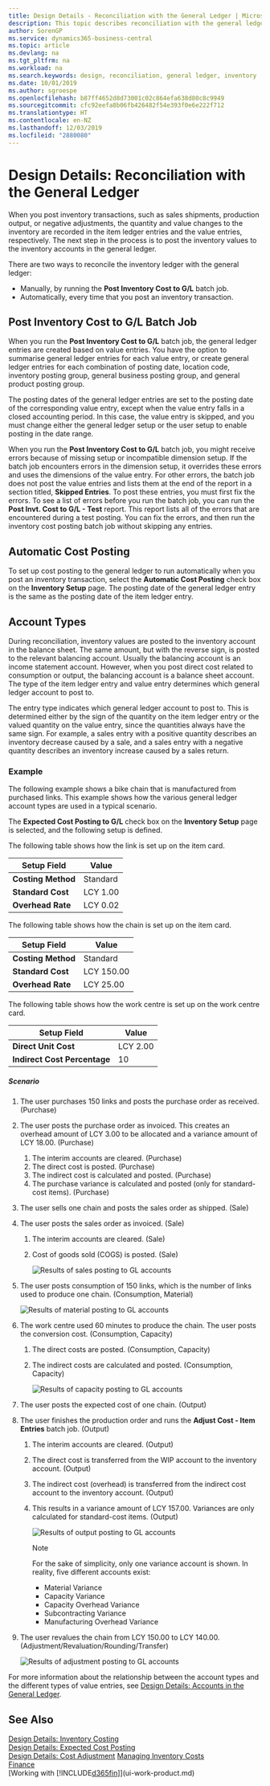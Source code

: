 ```yaml
---
title: Design Details - Reconciliation with the General Ledger | Microsoft Docs
description: This topic describes reconciliation with the general ledger when you post inventory transactions, such as sales shipments, production output, or negative adjustments.
author: SorenGP
ms.service: dynamics365-business-central
ms.topic: article
ms.devlang: na
ms.tgt_pltfrm: na
ms.workload: na
ms.search.keywords: design, reconciliation, general ledger, inventory
ms.date: 10/01/2019
ms.author: sgroespe
ms.openlocfilehash: b87ff4652d8d73001c02c864efa638d80c8c9949
ms.sourcegitcommit: cfc92eefa8b06fb426482f54e393f0e6e222f712
ms.translationtype: HT
ms.contentlocale: en-NZ
ms.lasthandoff: 12/03/2019
ms.locfileid: "2880080"
---
```

# <a name="design-details-reconciliation-with-the-general-ledger"></a>Design Details: Reconciliation with the General Ledger
When you post inventory transactions, such as sales shipments, production output, or negative adjustments, the quantity and value changes to the inventory are recorded in the item ledger entries and the value entries, respectively. The next step in the process is to post the inventory values to the inventory accounts in the general ledger.  

There are two ways to reconcile the inventory ledger with the general ledger:  

* Manually, by running the **Post Inventory Cost to G/L** batch job.  
* Automatically, every time that you post an inventory transaction.  

## <a name="post-inventory-cost-to-gl-batch-job"></a>Post Inventory Cost to G/L Batch Job  
When you run the **Post Inventory Cost to G/L** batch job, the general ledger entries are created based on value entries. You have the option to summarise general ledger entries for each value entry, or create general ledger entries for each combination of posting date, location code, inventory posting group, general business posting group, and general product posting group.  

The posting dates of the general ledger entries are set to the posting date of the corresponding value entry, except when the value entry falls in a closed accounting period. In this case, the value entry is skipped, and you must change either the general ledger setup or the user setup to enable posting in the date range.  

When you run the **Post Inventory Cost to G/L** batch job, you might receive errors because of missing setup or incompatible dimension setup. If the batch job encounters errors in the dimension setup, it overrides these errors and uses the dimensions of the value entry. For other errors, the batch job does not post the value entries and lists them at the end of the report in a section titled, **Skipped Entries**. To post these entries, you must first fix the errors. To see a list of errors before you run the batch job, you can run the **Post Invt. Cost to G/L - Test** report. This report lists all of the errors that are encountered during a test posting. You can fix the errors, and then run the inventory cost posting batch job without skipping any entries.  

## <a name="automatic-cost-posting"></a>Automatic Cost Posting  
To set up cost posting to the general ledger to run automatically when you post an inventory transaction, select the **Automatic Cost Posting** check box on the **Inventory Setup** page. The posting date of the general ledger entry is the same as the posting date of the item ledger entry.  

## <a name="account-types"></a>Account Types  
During reconciliation, inventory values are posted to the inventory account in the balance sheet. The same amount, but with the reverse sign, is posted to the relevant balancing account. Usually the balancing account is an income statement account. However, when you post direct cost related to consumption or output, the balancing account is a balance sheet account. The type of the item ledger entry and value entry determines which general ledger account to post to.  

The entry type indicates which general ledger account to post to. This is determined either by the sign of the quantity on the item ledger entry or the valued quantity on the value entry, since the quantities always have the same sign. For example, a sales entry with a positive quantity describes an inventory decrease caused by a sale, and a sales entry with a negative quantity describes an inventory increase caused by a sales return.  

### <a name="example"></a>Example  
The following example shows a bike chain that is manufactured from purchased links. This example shows how the various general ledger account types are used in a typical scenario.  

The **Expected Cost Posting to G/L** check box on the **Inventory Setup** page is selected, and the following setup is defined.  

The following table shows how the link is set up on the item card.  

|Setup Field|Value|  
|-----------------|-----------|  
|**Costing Method**|Standard|  
|**Standard Cost**|LCY 1.00|  
|**Overhead Rate**|LCY 0.02|  

The following table shows how the chain is set up on the item card.  

|Setup Field|Value|  
|-----------------|-----------|  
|**Costing Method**|Standard|  
|**Standard Cost**|LCY 150.00|  
|**Overhead Rate**|LCY 25.00|  

The following table shows how the work centre is set up on the work centre card.  

|Setup Field|Value|  
|-----------------|-----------|  
|**Direct Unit Cost**|LCY 2.00|  
|**Indirect Cost Percentage**|10|  

##### <a name="scenario"></a>Scenario  
1. The user purchases 150 links and posts the purchase order as received. (Purchase)  
2. The user posts the purchase order as invoiced. This creates an overhead amount of LCY 3.00 to be allocated and a variance amount of LCY 18.00. (Purchase)  

    1. The interim accounts are cleared. (Purchase)  
    2. The direct cost is posted. (Purchase)  
    3. The indirect cost is calculated and posted. (Purchase)  
    4. The purchase variance is calculated and posted (only for standard-cost items). (Purchase)  
3. The user sells one chain and posts the sales order as shipped. (Sale)  
4. The user posts the sales order as invoiced. (Sale)  

    1. The interim accounts are cleared. (Sale)  
    2. Cost of goods sold (COGS) is posted. (Sale)  

        ![Results of sales posting to GL accounts](media/design_details_inventory_costing_3_gl_posting_sales.png "Results of sales posting to GL accounts")  
5. The user posts consumption of 150 links, which is the number of links used to produce one chain. (Consumption, Material)  

    ![Results of material posting to GL accounts](media/design_details_inventory_costing_3_gl_posting_material.png "Results of material posting to GL accounts")  
6. The work centre used 60 minutes to produce the chain. The user posts the conversion cost. (Consumption, Capacity)  

    1. The direct costs are posted. (Consumption, Capacity)  
    2. The indirect costs are calculated and posted. (Consumption, Capacity)  

        ![Results of capacity posting to GL accounts](media/design_details_inventory_costing_3_gl_posting_capacity.png "Results of capacity posting to GL accounts")  
7. The user posts the expected cost of one chain. (Output)  
8. The user finishes the production order and runs the **Adjust Cost - Item Entries** batch job. (Output)  

    1. The interim accounts are cleared. (Output)  
    2. The direct cost is transferred from the WIP account to the inventory account. (Output)  
    3. The indirect cost (overhead) is transferred from the indirect cost account to the inventory account. (Output)  
    4. This results in a variance amount of LCY 157.00. Variances are only calculated for standard-cost items. (Output)  

        ![Results of output posting to GL accounts](media/design_details_inventory_costing_3_gl_posting_output.png "Results of output posting to GL accounts")  

        > [!NOTE]  
        >  For the sake of simplicity, only one variance account is shown. In reality, five different accounts exist:  
        >   
        >  * Material Variance  
        >  * Capacity Variance  
        >  * Capacity Overhead Variance  
        >  * Subcontracting Variance  
        >  * Manufacturing Overhead Variance  

9. The user revalues the chain from LCY 150.00 to LCY 140.00. (Adjustment/Revaluation/Rounding/Transfer)  

    ![Results of adjustment posting to GL accounts](media/design_details_inventory_costing_3_gl_posting_adjustment.png "Results of adjustment posting to GL accounts")  

For more information about the relationship between the account types and the different types of value entries, see [Design Details: Accounts in the General Ledger](design-details-accounts-in-the-general-ledger.md).  

## <a name="see-also"></a>See Also  
[Design Details: Inventory Costing](design-details-inventory-costing.md)   
[Design Details: Expected Cost Posting](design-details-expected-cost-posting.md)   
[Design Details: Cost Adjustment](design-details-cost-adjustment.md)
[Managing Inventory Costs](finance-manage-inventory-costs.md)  
[Finance](finance.md)  
[Working with [!INCLUDE[d365fin](includes/d365fin_md.md)]](ui-work-product.md)

